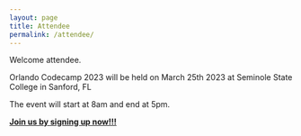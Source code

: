 ```yaml
---
layout: page
title: Attendee
permalink: /attendee/
---
```

Welcome attendee.

Orlando Codecamp 2023 will be held on March 25th 2023 at Seminole State College in Sanford, FL

The event will start at 8am and end at 5pm.


**[Join us by signing up now!!!](/signup)**
